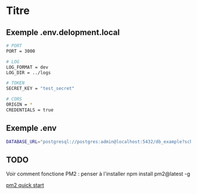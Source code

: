 # Titre

## Exemple .env.delopment.local

```bash
# PORT
PORT = 3000

# LOG
LOG_FORMAT = dev
LOG_DIR = ../logs

# TOKEN
SECRET_KEY = "test_secret"

# CORS
ORIGIN = *
CREDENTIALS = true


```

## Exemple .env

```bash
DATABASE_URL="postgresql://postgres:admin@localhost:5432/db_example?schema=test"
```

## TODO

Voir comment fonctione PM2 : penser à l'installer npm install pm2@latest -g

[pm2 quick start](https://pm2.keymetrics.io/docs/usage/quick-start/)